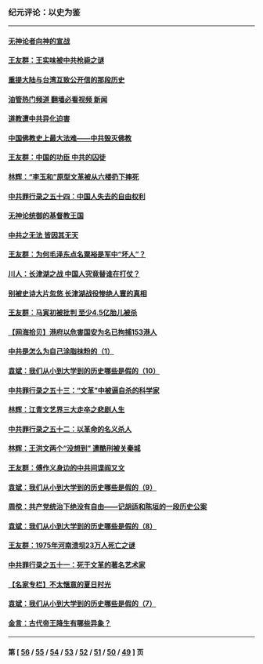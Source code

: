 ### 纪元评论：以史为鉴
---
#### [无神论者向神的宣战](../../pages/nsc1028/n13281535.md?10230330) 
#### [王友群：王实味被中共枪毙之谜](../../pages/nsc1028/n13307502.md?10230330) 
#### [重提大陆与台湾互致公开信的那段历史](../../pages/nsc1028/n13305095.md?10230330) 
#### [油管热门频道 翻墙必看视频 新闻](ok?10230330)
#### [道教遭中共异化迫害](../../pages/nsc1028/n13281463.md?10230330) 
#### [中国佛教史上最大法难——中共毁灭佛教](../../pages/nsc1028/n13281397.md?10230330) 
#### [王友群：中国的功臣 中共的囚徒](../../pages/nsc1028/n13291790.md?10230330) 
#### [林辉：“李玉和”原型文革被从六楼扔下摔死](../../pages/nsc1028/n13291564.md?10230330) 
#### [中共罪行录之五十四：中国人失去的自由权利](../../pages/nsc1028/n13290123.md?10230330) 
#### [无神论统御的基督教王国](../../pages/nsc1028/n13281280.md?10230330) 
#### [中共之无法 皆因其无天](../../pages/nsc1028/n13281088.md?10230330) 
#### [王友群：为何毛泽东点名粟裕是军中“坏人”？](../../pages/nsc1028/n13279118.md?10230330) 
#### [川人：长津湖之战 中国人究竟替谁在打仗？](../../pages/nsc1028/n13279096.md?10230330) 
#### [别被史诗大片忽悠 长津湖战役惨绝人寰的真相](../../pages/nsc1028/n13279023.md?10230330) 
#### [王友群：马寅初被批判 至少4.5亿胎儿被杀](../../pages/nsc1028/n13260313.md?10230330) 
#### [【网海拾贝】港府以危害国安为名已拘捕153港人](../../pages/nsc1028/n13257369.md?10230330) 
#### [中共是怎么为自己涂脂抹粉的（1）](../../pages/nsc1028/n13257311.md?10230330) 
#### [袁斌：我们从小到大学到的历史哪些是假的（10）](../../pages/nsc1028/n13252177.md?10230330) 
#### [中共罪行录之五十三：“文革”中被逼自杀的科学家](../../pages/nsc1028/n13249512.md?10230330) 
#### [林辉：江青文艺界三大走卒之悲剧人生](../../pages/nsc1028/n13248164.md?10230330) 
#### [中共罪行录之五十二：以革命的名义杀人](../../pages/nsc1028/n13247326.md?10230330) 
#### [林辉：王洪文两个“没想到” 遭酷刑被关秦城](../../pages/nsc1028/n13244136.md?10230330) 
#### [王友群：傅作义身边的中共间谍阎又文](../../pages/nsc1028/n13244038.md?10230330) 
#### [袁斌：我们从小到大学到的历史哪些是假的（9）](../../pages/nsc1028/n13243175.md?10230330) 
#### [周傥：共产党统治下绝没有自由——记胡适和陈垣的一段历史公案](../../pages/nsc1028/n13238349.md?10230330) 
#### [袁斌：我们从小到大学到的历史哪些是假的（8）](../../pages/nsc1028/n13238181.md?10230330) 
#### [王友群：1975年河南溃坝23万人死亡之谜](../../pages/nsc1028/n13231576.md?10230330) 
#### [中共罪行录之五十一：死于文革的著名艺术家](../../pages/nsc1028/n13229461.md?10230330) 
#### [【名家专栏】不太惬意的夏日时光](../../pages/nsc1028/n13226398.md?10230330) 
#### [袁斌：我们从小到大学到的历史哪些是假的（7）](../../pages/nsc1028/n13227610.md?10230330) 
#### [金言：古代帝王降生有哪些异象？](../../pages/nsc1028/n13226435.md?10230330) 

---
#### 第 [ [56](./56.md?10230330) / [55](./55.md?10230330) / [54](./54.md?10230330) / [53](./53.md?10230330) / [52](./52.md?10230330) / [51](./51.md?10230330) / [50](./50.md?10230330) / [49](./49.md?10230330) ] 页
